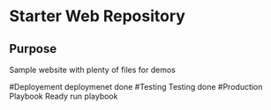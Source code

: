 # Starter Web Repository

## Purpose

Sample website with plenty of files for demos

#Deployement
deploymenet done
#Testing
Testing done
#Production
Playbook Ready 
run playbook
